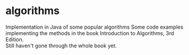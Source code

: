 algorithms
==========

Implementation in Java of some popular algorithms
Some code examples implementing the methods in the book Introduction to Algorithms, 3rd Edition.<br>
Still haven't gone through the whole book yet.
